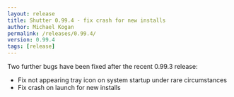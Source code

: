 ```yaml
---
layout: release
title: Shutter 0.99.4 - fix crash for new installs
author: Michael Kogan
permalink: /releases/0.99.4/
version: 0.99.4
tags: [release]
---
```


Two further bugs have been fixed after the recent 0.99.3 release:

* Fix not appearing tray icon on system startup under rare circumstances
* Fix crash on launch for new installs
